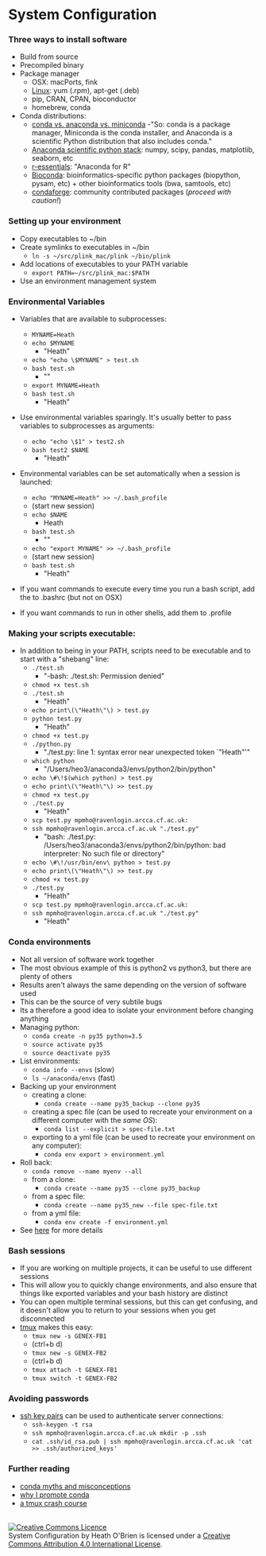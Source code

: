 # System Configuration
### Three ways to install software
- Build from source
- Precompiled binary
- Package manager
    - OSX: macPorts, fink
    - [Linux](https://www.digitalocean.com/community/tutorials/package-management-basics-apt-yum-dnf-pkg): yum (.rpm), apt-get (.deb)
    - pip, CRAN, CPAN, bioconductor
    - homebrew, conda
- Conda distributions:
    - [conda vs. anaconda vs. miniconda](https://bioconda.github.io/faqs.html#conda-anaconda-minconda)
        -"So: conda is a package manager, Miniconda is the conda installer, and Anaconda is a scientific Python distribution that also includes conda."
    - [Anaconda scientific python stack](https://docs.anaconda.com/anaconda/packages/pkg-docs): numpy, scipy, pandas, matplotlib, seaborn, etc
    - [r-essentials](https://conda.io/docs/user-guide/tasks/use-r-with-conda.html): "Anaconda for R"
    - [Bioconda](https://bioconda.github.io): bioinformatics-specific python packages (biopython, pysam, etc) + other bioinformatics tools (bwa, samtools, etc)
    - [condaforge](https://conda-forge.org): community contributed packages (*proceed with caution!*)

### Setting up your environment
- Copy executables to ~/bin
- Create symlinks to executables in ~/bin
    - ```ln -s ~/src/plink_mac/plink ~/bin/plink```
- Add locations of executables to your PATH variable
    - ```export PATH=~/src/plink_mac:$PATH```
- Use an environment management system

### Environmental Variables
- Variables that are available to subprocesses:
    - ```MYNAME=Heath```
    - ```echo $MYNAME```
        - "Heath"
    - ```echo "echo \$MYNAME" > test.sh```
    - ```bash test.sh```
        - ""
    - ```export MYNAME=Heath```
    - ```bash test.sh```
        - "Heath"
- Use environmental variables sparingly. It's usually better to pass variables to subprocesses as arguments:
    - ```echo "echo \$1" > test2.sh```
    - ```bash test2 $NAME```
        - "Heath"

- Environmental variables can be set automatically when a session is launched:
    - ```echo "MYNAME=Heath" >> ~/.bash_profile```
    - (start new session)
    - ```echo $NAME```
        - Heath
    - ```bash test.sh```
        - ""
    - ```echo "export MYNAME" >> ~/.bash_profile```
    - (start new session)
    - ```bash test.sh```
        - "Heath"
- If you want commands to execute every time you run a bash script, add the to .bashrc (but not on OSX)
- If you want commands to run in other shells, add them to .profile

### Making your scripts executable:
- In addition to being in your PATH, scripts need to be executable and to start with a "shebang" line:
    - ```./test.sh```
        - "-bash: ./test.sh: Permission denied"
    - ```chmod +x test.sh```
    - ```./test.sh```
        - "Heath"
    - ```echo print\(\"Heath\"\) > test.py```
    - ```python test.py```
        - "Heath"
    - ```chmod +x test.py```
    - ```./python.py```
        - "./test.py: line 1: syntax error near unexpected token `"Heath"'"  
    - ```which python```
        - "/Users/heo3/anaconda3/envs/python2/bin/python"
    - ```echo \#\!$(which python) > test.py```
    - ```echo print\(\"Heath\"\) >> test.py``` 
    - ```chmod +x test.py```
    - ```./test.py```
        - "Heath"
    - ```scp test.py mpmho@ravenlogin.arcca.cf.ac.uk:```
    - ```ssh mpmho@ravenlogin.arcca.cf.ac.uk "./test.py"```
        - "bash: ./test.py: /Users/heo3/anaconda3/envs/python2/bin/python: bad interpreter: No such file or directory"
    - ```echo \#\!/usr/bin/env\ python > test.py```
    - ```echo print\(\"Heath\"\) >> test.py``` 
    - ```chmod +x test.py```
    - ```./test.py```
       - "Heath"
    - ```scp test.py mpmho@ravenlogin.arcca.cf.ac.uk:```
    - ```ssh mpmho@ravenlogin.arcca.cf.ac.uk "./test.py"```
       - "Heath"

### Conda environments
- Not all version of software work together
- The most obvious example of this is python2 vs python3, but there are plenty of others
- Results aren't always the same depending on the version of software used
- This can be the source of very subtile bugs
- Its a therefore a good idea to isolate your environment before changing anything
- Managing python:
    - ```conda create -n py35 python=3.5```
    - ```source activate py35```
    - ```source deactivate py35```
- List environments:
    - ```conda info --envs``` (slow)
    - ```ls ~/anaconda/envs``` (fast)
- Backing up your environment
    - creating a clone:
        - ```conda create --name py35_backup --clone py35```
    - creating a spec file (can be used to recreate your environment on a different computer with the *same OS*):
        - ```conda list --explicit > spec-file.txt```
    - exporting to a yml file (can be used to recreate your environment on any computer):
        - ```conda env export > environment.yml```
- Roll back:
    - ```conda remove --name myenv --all```
    - from a clone:
        - ```conda create --name py35 --clone py35_backup```
    - from a spec file:
        - ```conda create --name py35_new --file spec-file.txt```
    - from a yml file:
        - ```conda env create -f environment.yml```
- See [here](https://conda.io/docs/user-guide/tasks/manage-environments.html) for more details

### Bash sessions
- If you are working on multiple projects, it can be useful to use different sessions
- This will allow you to quickly change environments, and also ensure that things like exported variables and your bash history are distinct
- You can open multiple terminal sessions, but this can get confusing, and it doesn't allow you to return to your sessions when you get disconnected
- [tmux](https://gist.github.com/MohamedAlaa/2961058) makes this easy:
    - ```tmux new -s GENEX-FB1```
    - (ctrl+b d)
    - ```tmux new -s GENEX-FB2```
    - (ctrl+b d)
    - ```tmux attach -t GENEX-FB1```
    - ```tmux switch -t GENEX-FB2```

### Avoiding passwords
- [ssh key pairs](http://www.linuxproblem.org/art_9.html) can be used to authenticate server connections:
    - ```ssh-keygen -t rsa```
    - ```ssh mpmho@ravenlogin.arcca.cf.ac.uk mkdir -p .ssh```
    - ```cat .ssh/id_rsa.pub | ssh mpmho@ravenlogin.arcca.cf.ac.uk 'cat >> .ssh/authorized_keys'```
    
### Further reading
- [conda myths and misconceptions](https://jakevdp.github.io/blog/2016/08/25/conda-myths-and-misconceptions)
- [why I promote conda](http://technicaldiscovery.blogspot.co.uk/2013/12/why-i-promote-conda.html)
- [a tmux crash course](https://robots.thoughtbot.com/a-tmux-crash-course)

<br>
<a rel="license" href="http://creativecommons.org/licenses/by/4.0/"><img alt="Creative Commons Licence" style="border-width:0" src="https://i.creativecommons.org/l/by/4.0/88x31.png" /></a><br /><span xmlns:dct="http://purl.org/dc/terms/" href="http://purl.org/dc/dcmitype/Text" property="dct:title" rel="dct:type">System Configuration</span> by <span xmlns:cc="http://creativecommons.org/ns#" property="cc:attributionName">Heath O'Brien</span> is licensed under a <a rel="license" href="http://creativecommons.org/licenses/by/4.0/">Creative Commons Attribution 4.0 International License</a>.

